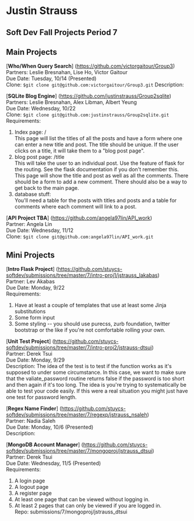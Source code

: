 Justin Strauss
==============
Soft Dev Fall Projects Period 7
-------------------------------
## Main Projects

[**Who/When Query Search**] (https://github.com/victorgaitour/Group3)  
Partners: Leslie Bresnahan, Lise Ho, Victor Gaitour  
Due Date: Tuesday, 10/14 (Presented)  
Clone: `$git clone git@github.com:victorgaitour/Group3.git`
Description:

[**SQLite Blog Engine**] (https://github.com/justinstrauss/Group2sqlite)  
Partners: Leslie Bresnahan, Alex Libman, Albert Yeung  
Due Date: Wednesday, 10/22  
Clone: `$git clone git@github.com:justinstrauss/Group2sqlite.git`  
Requirements:  
  1. Index page: /  
This page will list the titles of all the posts and have a form where one can enter a new title and post. The title should be unique. If the user clicks on a title, it will take them to a "blog post page".  
  2. blog post page: /title  
This will take the user to an individual post. Use the <name> feature of flask for the routing. See the flask documentation if you don't remember this. This page will show the title and post as well as all the comments. There should be a form to add a new comment. There should also be a way to get back to the main page.  
  3. database stuff:  
You'll need a table for the posts with titles and posts and a table for comments where each comment will link to a post.  

[**API Project TBA**] (https://github.com/angela97lin/API_work)  
Partner: Angela Lin  
Due Date: Wednesday, 11/12  
Clone: `$git clone git@github.com:angela97lin/API_work.git`

## Mini Projects

[**Intro Flask Project**] (https://github.com/stuycs-softdev/submissions/tree/master/7/intro-proj1/jstrauss_lakabas)  
Partner: Lev Akabas  
Due Date: Monday, 9/22  
Requirements:  
  1. Have at least a couple of templates that use at least some Jinja substitutions  
  2. Some form input  
  3. Some styling -- you should use purecss, zurb foundation, twitter bootstrap or the like if you're not comfortable rolling your own.  

[**Unit Test Project**] (https://github.com/stuycs-softdev/submissions/tree/master/7/intro-proj2/jstrauss-dtsui)  
Partner: Derek Tsui  
Due Date: Monday, 9/29  
Description: The idea of the test is to test if the function works as it's supposed to under some circumstance. In this case, we want to make sure that the valiate_password routine returns false if the password is too short and then again if it's too long. The idea is you're trying to systematically be able to test your code easily. If this were a real situation you might just have one test for password length.  

[**Regex Name Finder**] (https://github.com/stuycs-softdev/submissions/tree/master/7/regexp/jstrauss_nsaleh)  
Partner: Nadia Saleh  
Due Date: Monday, 10/6 (Presented)  
Description: 

[**MongoDB Account Manager**] (https://github.com/stuycs-softdev/submissions/tree/master/7/mongoproj/jstrauss_dtsui)  
Partner: Derek Tsui  
Due Date: Wednesday, 11/5 (Presented)  
Requirements:  
  1. A login page  
  2. A logout page  
  3. A register page  
  4. At least one page that can be viewed without logging in.  
  5. At least 2 pages that can only be viewed if you are logged in.  
Repo: submissions/7/mongoproj/jstrauss_dtsui

